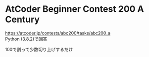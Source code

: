 # AtCoder Beginner Contest 200 A Century  
https://atcoder.jp/contests/abc200/tasks/abc200_a  
Python (3.8.2)で回答  

100で割って少数切り上げするだけ
